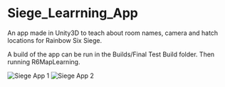 # Siege_Learrning_App
An app made in Unity3D to teach about room names, camera and hatch locations for Rainbow Six Siege.

A build of the app can be run in the Builds/Final Test Build folder. Then running R6MapLearning.

![Siege App 1](https://user-images.githubusercontent.com/67313141/218721769-5b15f1f0-cbee-49b5-878c-80ccead236d0.png)
![Siege App 2](https://user-images.githubusercontent.com/67313141/218721777-e2ebdc56-4a04-49f2-9be9-88764642c6e3.png)
